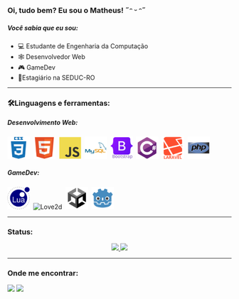 ### Oi, tudo bem? Eu sou o Matheus! ˶ᵔ ᵕ ᵔ˶ 
##### Você sabia que eu sou:
- 💻 Estudante de Engenharia da Computação
- 🕸 Desenvolvedor Web
- 🎮 GameDev
- 💼Estagiário na SEDUC-RO

---

### 🛠️Linguagens e ferramentas:

##### Desenvolvimento Web:

<img src="https://github.com/devicons/devicon/blob/master/icons/css3/css3-plain-wordmark.svg"  title="CSS3" alt="CSS" width="50" height="50"/>&nbsp;
<img src="https://github.com/devicons/devicon/blob/master/icons/html5/html5-original.svg" title="HTML5" alt="HTML" width="50" height="50"/>&nbsp;
<img src="https://github.com/devicons/devicon/blob/master/icons/javascript/javascript-original.svg" title="JavaScript" alt="JavaScript" width="50" height="50"/>&nbsp;
<img src="https://github.com/devicons/devicon/blob/master/icons/mysql/mysql-original-wordmark.svg" title="MySQL"  alt="MySQL" width="50" height="50"/>&nbsp;
<img src="https://github.com/devicons/devicon/blob/master/icons/bootstrap/bootstrap-original-wordmark.svg" title="Bootstrap"  alt="Bootstrap" width="50" height="50"/>&nbsp;
<img src="https://github.com/devicons/devicon/blob/master/icons/csharp/csharp-original.svg" title="C#"  alt="C#" width="50" height="50"/>&nbsp;
<img src="https://github.com/devicons/devicon/blob/master/icons/laravel/laravel-plain-wordmark.svg" title="Laravel"  alt="Laravel" width="50" height="50"/>&nbsp;
<img src="https://github.com/devicons/devicon/blob/master/icons/php/php-original.svg" title="PHP"  alt="PHP" width="50" height="50"/>&nbsp;

##### GameDev:

<img src="https://github.com/devicons/devicon/blob/master/icons/lua/lua-original-wordmark.svg" title="Lua" alt="Lua" width="50" height="50"/>&nbsp;
<img src="https://github.com/love2d/love/blob/60278b0532036d404c0b7b011c7b63ab58a5ddaf/platform/unix/love.svg" title="Love2d" alt="Love2d" width="50" height="50"/>&nbsp;
<img src="https://github.com/devicons/devicon/blob/master/icons/unity/unity-original.svg" title="Unity" alt="Unity" width="50" height="50"/>&nbsp;
<img src="https://github.com/devicons/devicon/blob/master/icons/godot/godot-original.svg" title="Godot" alt="Godot" width="50" height="50"/>&nbsp;

---

### Status:

<div align="center">
<a href="https://github.com/matheusn17">
<img height="150em" src="https://github-readme-stats.vercel.app/api?username=matheusn17&show_icons=true&theme=calm&include_all_commits=false&count_private=true"/>
<img height="150em" src="https://github-readme-stats.vercel.app/api/top-langs/?username=matheusn17&langs_count=10&layout=compact&theme=calm&hide=css,hack,scss"/>
<a/>
</div>

---

### Onde me encontrar:

<div>
<a href = "mailto:matheus.limatiton@gmail.com"><img src="https://img.shields.io/badge/-Gmail-%23333?style=for-the-badge&logo=gmail&logoColor=white" target="_blank"></a>
<a href="https://www.linkedin.com/in/matheus-lima-titon/" target="_blank"><img src="https://img.shields.io/badge/-LinkedIn-%230077B5?style=for-the-badge&logo=linkedin&logoColor=white" target="_blank"></a>
</div>
